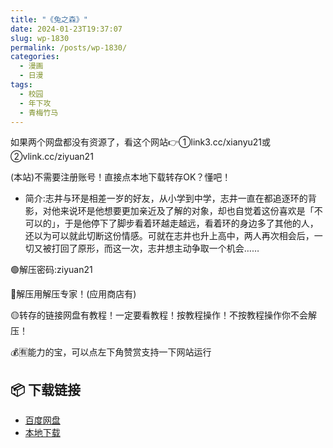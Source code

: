 ```yaml
---
title: "《兔之森》"
date: 2024-01-23T19:37:07
slug: wp-1830
permalink: /posts/wp-1830/
categories:
  - 漫画
  - 日漫
tags:
  - 校园
  - 年下攻
  - 青梅竹马
---
```


如果两个网盘都没有资源了，看这个网站👉①link3.cc/xianyu21或②vlink.cc/ziyuan21

(本站)不需要注册账号！直接点本地下载转存OK？懂吧！

*   简介:志井与环是相差一岁的好友，从小学到中学，志井一直在都追逐环的背影，对他来说环是他想要更加亲近及了解的对象，却也自觉着这份喜欢是「不可以的」，于是他停下了脚步看着环越走越远，看着环的身边多了其他的人，还以为可以就此切断这份情感。可就在志井也升上高中，两人再次相会后，一切又被打回了原形，而这一次，志井想主动争取一个机会……

🟢解压密码:ziyuan21

🔵解压用解压专家！(应用商店有)

🟡转存的链接网盘有教程！一定要看教程！按教程操作！不按教程操作你不会解压！

💰🈶能力的宝，可以点左下角赞赏支持一下网站运行

## 📦 下载链接
- [百度网盘](https://blziyuan21.com/pay-download/1830?key=250e362a92&down_id=0)
- [本地下载](https://blziyuan21.com/pay-download/1830?key=250e362a92&down_id=1)

